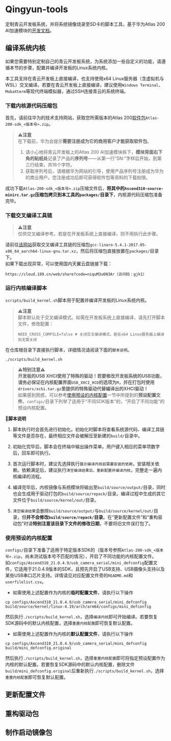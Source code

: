 # Qingyun-tools
定制青云开发板系统，并将系统镜像烧录至SD卡的脚本工具，基于华为Atlas 200 AI加速模块的[开发文档](https://support.huawei.com/enterprise/zh/doc/EDOC1100221707/939091dd)。

## 编译系统内核
如果您需要特别定制自己的青云开发板系统，为系统添加一些自定义的功能，请遵循本节的步骤，配置并编译开发板的Linux系统内核。

本工具支持在青云开发板上直接编译，也支持使用x64 Linux服务器（含虚拟机与WSL）交叉编译。若要在青云开发板上直接编译，建议使用`Windows Terminal`、`MobaXterm`等现代终端模拟器，通过SSH连接青云的系统终端。

### 下载内核源代码压缩包
首先，请前往华为的技术支持网站，获取您所需版本的Atlas 200[软件包](https://support.huawei.com/enterprise/zh/ascend-computing/atlas-200-pid-23464086/software)`Atlas-200-sdk_<版本号>.zip`。

> **⚠️注意**  
> 在下载前，华为会提示**需要注册成为它的商用客户才能获取软件包**。
> 1. 请小心地将青云开发板上的Atlas 200 AI加速模块拆下，**模块背面右下角的贴纸处**记录了产品的**序列号**——从第一行“SN:”字样后开始，到第三行结束，共16个字符。
> 2. 获取序列号后，请根据华为网站的引导，使用产品序列号注册成为华为的商业用户。您注册成功后即可获得软件包等资料的下载权限。

成功下载`Atlas-200-sdk_<版本号>.zip`压缩文件后，**将其中的`Ascend310-source-minirc.tar.gz`压缩包拷贝到本工具的`packages/`目录下**，内核源代码压缩包准备完毕。

### 下载交叉编译工具链
> **⚠️注意**  
> 仅供交叉编译参考。若是在开发板系统上直接编译，则不用执行此步骤。

请前往[该网站](http://releases.linaro.org/components/toolchain/binaries/5.4-2017.05/aarch64-linux-gnu/gcc-linaro-5.4.1-2017.05-x86_64_aarch64-linux-gnu.tar.xz)获取交叉编译工具链的压缩包`gcc-linaro-5.4.1-2017.05-x86_64_aarch64-linux-gnu.tar.xz`，然后将压缩包直接放置在`packages/`目录下。  
如果下载出现异常，可以使用国内天翼云盘链接下载：
```
https://cloud.189.cn/web/share?code=niquM3u6N3Ar（访问码：gjk1）
```

### 运行内核编译脚本
`scripts/build_kernel.sh`脚本用于配置并编译开发板的Linux系统内核。

> **⚠️注意**  
> 脚本默认处于交叉编译模式。如需在开发板系统上直接编译，请先打开脚本文件，修改配置：
> ```
> NEED_CROSS_COMPILE=false # 关闭交叉编译模式。若在x64 Linux服务器上编译则无需关闭
> ```

在仓库根目录下直接执行脚本，详细情况请阅读下面的`脚本说明`。
```
./scripts/build_kernel.sh
```

> **⚠️特别注意⚠️**  
> **开发板的USB XHCI使用了特殊的驱动！若要修改开发板系统的USB功能，请务必保证在内核配置界面`USB_XHCI_HCD`的选项为`M`，并在打包时使用`drivers/xchi.tar.gz`里提供的特殊驱动代替编译出的XHCI驱动！**  
> 如果感到困惑，可以参考[使用预设的内核配置](#使用预设的内核配置)一节中所提到的**预设配置文件**。`configs/`目录下列举了适用于“不同SDK版本”的，“开启了不同功能”的预设内核配置。

**📘脚本说明**
1. 脚本执行时会首先进行初始化。初始化时脚本将查看系统源代码、编译工具链等文件是否存在，最终相应文件会被解压至新建的`build/`目录中。

2. 初始化完毕后，脚本会在终端中输出操作菜单。用户键入相应的菜单项数字后，回车即可执行。

3. 首次运行脚本时，建议先选择执行`展示编译内核前需要安装的依赖`，安装相关依赖。依赖满足后，建议执行`清空编译结果后，重新配置并编译内核`，完整走一遍内核编译的流程。

4. 编译完毕后，内核镜像与系统模块将输出至`build/source/output/`目录，同时也会生成用于驱动打包的`build/source/repack/`目录。编译过程中生成的其它文件位于`build/source/kernel/out/`目录。

5. `清空编译结果`会删除`build/source/output/`与`build/source/kernel/out/`目录，但**并不会修改`build/source/repack/`目录**。在“更新配置文件”和“重构驱动包”时请**特别注意该目录下文件的修改日期**，不要将旧文件误打包了。

### 使用预设的内核配置
`configs/`目录下准备了适用于特定版本SDK的（版本号参照`Atlas-200-sdk_<版本号>.zip`，尚未测试版本号不匹配的情况），开启了不同功能的内核配置文件。  
如`configs/Ascend310_21.0.4.9/usb_camera_serial/mini_defconfig`配置文件，它适用于21.0.4.9版本的SDK，且预先开启了USB支持、USB摄像头支持以及某些USB串口芯片支持。详情请见对应配置文件旁的`README.md`和`userfilelist.csv`。

- 如需使用上述配置作为内核的**临时配置文件**，请执行以下操作
```
cp configs/Ascend310_21.0.4.9/usb_camera_serial/mini_defconfig build/source/kernel/linux-4.19/arch/arm64/configs/mini_defconfig
```
然后执行`./scripts/build_kernel.sh`，选择`编译内核`即可开始编译。若要恢复SDK源码中的默认内核配置，选择`重置内核配置`即可恢复默认配置。

- 如需使用上述配置作为内核的**默认配置文件**，请执行以下操作
```
cp configs/Ascend310_21.0.4.9/usb_camera_serial/mini_defconfig build/mini_defconfig.original
```
然后执行`./scripts/build_kernel.sh`，选择`重置内核配置`即可将指定预设配置作为内核的默认配置。若要恢复SDK源码中的默认内核配置，删除文件`build/mini_defconfig.original`后重新执行`./scripts/build_kernel.sh`，选择`重置内核配置`即可恢复默认配置。

## 更新配置文件
## 重构驱动包
## 制作启动镜像包
